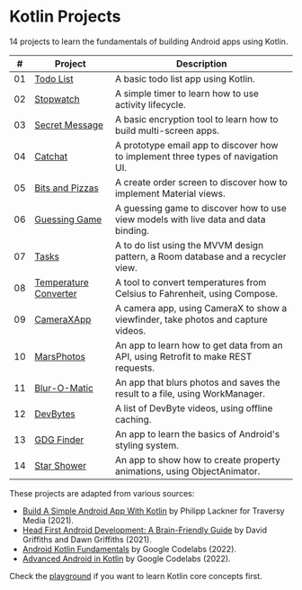 # Kotlin Projects

14 projects to learn the fundamentals of building Android apps using Kotlin.

| #   | Project                                                                                                   | Description                                                                         |
| --- | --------------------------------------------------------------------------------------------------------- | ----------------------------------------------------------------------------------- |
| 01  | [Todo List](https://github.com/solygambas/kotlin-projects/tree/main/01-todo-list)                         | A basic todo list app using Kotlin.                                                 |
| 02  | [Stopwatch](https://github.com/solygambas/kotlin-projects/tree/main/02-stopwatch)                         | A simple timer to learn how to use activity lifecycle.                              |
| 03  | [Secret Message](https://github.com/solygambas/kotlin-projects/tree/main/03-secret-message)               | A basic encryption tool to learn how to build multi-screen apps.                    |
| 04  | [Catchat](https://github.com/solygambas/kotlin-projects/tree/main/04-catchat)                             | A prototype email app to discover how to implement three types of navigation UI.    |
| 05  | [Bits and Pizzas](https://github.com/solygambas/kotlin-projects/tree/main/05-bits-and-pizzas)             | A create order screen to discover how to implement Material views.                  |
| 06  | [Guessing Game](https://github.com/solygambas/kotlin-projects/tree/main/06-guessing-game)                 | A guessing game to discover how to use view models with live data and data binding. |
| 07  | [Tasks](https://github.com/solygambas/kotlin-projects/tree/main/07-tasks)                                 | A to do list using the MVVM design pattern, a Room database and a recycler view.    |
| 08  | [Temperature Converter](https://github.com/solygambas/kotlin-projects/tree/main/08-temperature-converter) | A tool to convert temperatures from Celsius to Fahrenheit, using Compose.           |
| 09  | [CameraXApp](https://github.com/solygambas/kotlin-projects/tree/main/09-camerax-app)                      | A camera app, using CameraX to show a viewfinder, take photos and capture videos.   |
| 10  | [MarsPhotos](https://github.com/solygambas/kotlin-projects/tree/main/10-mars-photos)                      | An app to learn how to get data from an API, using Retrofit to make REST requests.  |
| 11  | [Blur-O-Matic](https://github.com/solygambas/kotlin-projects/tree/main/11-blur-o-matic)                   | An app that blurs photos and saves the result to a file, using WorkManager.         |
| 12  | [DevBytes](https://github.com/solygambas/kotlin-projects/tree/main/12-devbytes)                           | A list of DevByte videos, using offline caching.                                    |
| 13  | [GDG Finder](https://github.com/solygambas/kotlin-projects/tree/main/13-gdgfinder)                        | An app to learn the basics of Android's styling system.                             |
| 14  | [Star Shower](https://github.com/solygambas/kotlin-projects/tree/main/14-star-shower)                     | An app to show how to create property animations, using ObjectAnimator.             |

These projects are adapted from various sources:

- [Build A Simple Android App With Kotlin](https://www.youtube.com/watch?v=BBWyXo-3JGQ) by Philipp Lackner for Traversy Media (2021).
- [Head First Android Development: A Brain-Friendly Guide](https://www.amazon.com/Head-First-Android-Development-Brain-Friendly/dp/1449362184) by David Griffiths and Dawn Griffiths (2021).
- [Android Kotlin Fundamentals](https://developer.android.com/courses/kotlin-android-fundamentals/overview) by Google Codelabs (2022).
- [Advanced Android in Kotlin](https://developer.android.com/courses/kotlin-android-advanced/overview) by Google Codelabs (2022).

Check the [playground](https://github.com/solygambas/kotlin-projects/tree/main/playground) if you want to learn Kotlin core concepts first.
